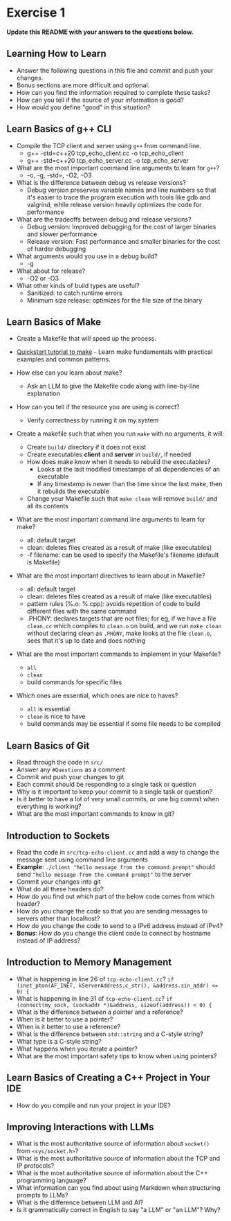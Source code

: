 # Exercise 1

**Update this README with your answers to the questions below.**

## Learning How to Learn

- Answer the following questions in this file and commit and push your changes.
- Bonus sections are more difficult and optional.
- How can you find the information required to complete these tasks?
- How can you tell if the source of your information is good?
- How would you define "good" in this situation?

## Learn Basics of g++ CLI

- Compile the TCP client and server using `g++` from command line.
  - g++ -std=c++20 tcp_echo_client.cc -o tcp_echo_client
  - g++ -std=c++20 tcp_echo_server.cc -o tcp_echo_server
- What are the most important command line arguments to learn for `g++`?
  - -o, -g, -std=, -O2, -O3
- What is the difference between debug vs release versions?
  - Debug version preserves variable names and line numbers so that it's easier to trace the program execution with tools like gdb and valgrind, while release version heavily optimizes the code for performance
- What are the tradeoffs between debug and release versions?
  - Debug version: Improved debugging for the cost of larger binaries and slower performance
  - Release version: Fast performance and smaller binaries for the cost of harder debugging
- What arguments would you use in a debug build?
  - -g
- What about for release?
  - -O2 or -O3
- What other kinds of build types are useful?
  - Sanitized: to catch runtime errors
  - Minimum size release: optimizes for the file size of the binary  

## Learn Basics of Make

- Create a Makefile that will speed up the process.
- [Quickstart tutorial to make](https://makefiletutorial.com/) - Learn make 
  fundamentals with practical examples and common patterns.
- How else can you learn about make?
  - Ask an LLM to give the Makefile code along with line-by-line explanation
- How can you tell if the resource you are using is correct?
  - Verify correctness by running it on my system
- Create a makefile such that when you run `make` with no arguments, it will:
  - Create `build/` directory if it does not exist
  - Create executables **client** and **server** in `build/`, if needed
  - How does make know when it needs to rebuild the executables?
    - Looks at the last modified timestamps of all dependencies of an executable
    - If any timestamp is newer than the time since the last make, then it rebuilds the executable
  - Change your Makefile such that `make clean` will remove `build/` and all
    its contents
- What are the most important command line arguments to learn for make?
  - all: default target
  - clean: deletes files created as a result of make (like executables)
  - -f filename: can be used to specify the Makefile's filename (default is Makefile)
- What are the most important directives to learn about in Makefile?
  - all: default target
  - clean: deletes files created as a result of make (like executables)
  - pattern rules (%.o: %.cpp): avoids repetition of code to build different files with the same command 
  - .PHONY: declares targets that are not files; for eg, if we have a file `clean.cc` which compiles to `clean.o` on build, and we run `make clean` without declaring clean as `.PHONY`, make looks at the file `clean.o`, sees that it's up to date and does nothing 
- What are the most important commands to implement in your Makefile?
  - `all`
  - `clean`
  - build commands for specific files

- Which ones are essential, which ones are nice to haves?
  - `all` is essential
  - `clean` is nice to have
  - build commands may be essential if some file needs to be compiled
  
## Learn Basics of Git

- Read through the code in `src/`
- Answer any `#Questions` as a comment
- Commit and push your changes to git
- Each commit should be responding to a single task or question
- Why is it important to keep your commit to a single task or question?
- Is it better to have a lot of very small commits, or one big commit when 
  everything is working?
- What are the most important commands to know in git?

## Introduction to Sockets

- Read the code in `src/tcp-echo-client.cc` and add a way to change the 
  message sent using command line arguments
- **Example**: `./client "hello message from the command prompt"` should send
  `"hello message from the command prompt"` to the server
- Commit your changes into git
- What do all these headers do?
- How do you find out which part of the below code comes from which header?
- How do you change the code so that you are sending messages to servers
  other than localhost?
- How do you change the code to send to a IPv6 address instead of IPv4?
- **Bonus**: How do you change the client code to connect by hostname instead
  of IP address?
  
## Introduction to Memory Management

- What is happening in line 26 of `tcp-echo-client.cc`? 
  `if (inet_pton(AF_INET, kServerAddress.c_str(), &address.sin_addr) <= 0) {`
- What is happening in line 31 of `tcp-echo-client.cc`?
  `if (connect(my_sock, (sockaddr *)&address, sizeof(address)) < 0) {`
- What is the difference between a pointer and a reference?
- When is it better to use a pointer?
- When is it better to use a reference?
- What is the difference between `std::string` and a C-style string?
- What type is a C-style string?
- What happens when you iterate a pointer?
- What are the most important safety tips to know when using pointers?

## Learn Basics of Creating a C++ Project in Your IDE

- How do you compile and run your project in your IDE?

## Improving Interactions with LLMs

- What is the most authoritative source of information about `socket()`
  from `<sys/socket.h>`?
- What is the most authoritative source of information about the TCP and IP
  protocols?
- What is the most authoritative source of information about the C++
  programming language?
- What information can you find about using Markdown when structuring prompts 
  to LLMs?
- What is the difference between LLM and AI?
- Is it grammatically correct in English to say "a LLM" or "an LLM"? Why?